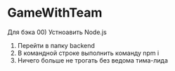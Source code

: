 # GameWithTeam
Для бэка
00) Устноавить Node.js
01) Перейти в папку backend
10) В командной строке выполнить команду npm i
11) Ничего больше не трогать без ведома тима-лида